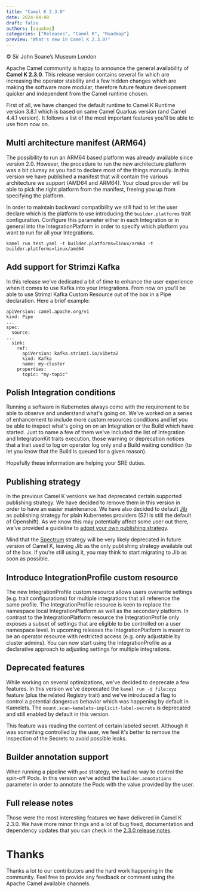 ```yaml
---
title: "Camel K 2.3.0"
date: 2024-04-08
draft: false
authors: [squakez]
categories: ["Releases", "Camel K", "Roadmap"]
preview: "What's new in Camel K 2.3.0!"
---
```

© Sir John Soane’s Museum London

Apache Camel community is happy to announce the general availability of **Camel K 2.3.0**. This release version contains several fix which are increasing the operator stability and a few hidden changes which are making the software more modular, therefore future feature development quicker and independent from the Camel runtime chosen.

First of all, we have changed the default runtime to Camel K Runtime version 3.8.1 which is based on same Camel Quarkus version (and Camel 4.4.1 version). It follows a list of the most important features you'll be able to use from now on.

## Multi architecture manifest (ARM64)
The possibility to run an ARM64 based platform was already available since version 2.0. However, the procedure to run the new architecture platform was a bit clumsy as you had to declare most of the things manually. In this version we have published a manifest that will contain the various architecture we support (AMD64 and ARM64). Your cloud provider will be able to pick the right platform from the manifest, freeing you up from specifying the platform.

In order to maintain backward compatibility we still had to let the user declare which is the platform to use introducing the `builder.platforms` trait configuration. Configure this parameter either in each Integration or in general into the IntegrationPlatform in order to specify which platform you want to run for all your Integrations.
```
kamel run test.yaml -t builder.platforms=linux/arm64 -t builder.platforms=linux/amd64

```

## Add support for Strimzi Kafka
In this release we've dedicated a bit of time to enhance the user experience when it comes to use Kafka into your Integrations. From now on you'll be able to use Strimzi Kafka Custom Resource out of the box in a Pipe declaration. Here a brief example:
```
apiVersion: camel.apache.org/v1
kind: Pipe
...
spec:
  source:
...
  sink:
    ref:
      apiVersion: kafka.strimzi.io/v1beta2
      kind: Kafka
      name: my-cluster
    properties:
      topic: "my-topic"
```

## Polish Integration conditions
Running a software in Kubernetes always come with the requirement to be able to observe and understand what's going on. We've worked on a series of enhancement to include more custom resources conditions and let you be able to inspect what's going on on an Integration or the Build which have started. Just to name a few of them we've included the list of Integration and IntegrationKit traits execution, those warning or deprecation notices that a trait used to log on operator log only and a Build waiting condition (to let you know that the Build is queued for a given reason).

Hopefully these information are helping your SRE duties.

## Publishing strategy
In the previous Camel K versions we had deprecated certain supported publishing strategy. We have decided to remove them in this version in order to have an easier maintenance. We have also decided to default [Jib](https://github.com/GoogleContainerTools/jib) as publishing strategy for plain Kubernetes providers (S2I is still the default of Openshift). As we know this may potentially affect some user out there, we've provided a guideline to [adopt your own publishing strategy](/camel-k/next/pipeline/pipeline.html#build-pipeline-examples-buildah).

Mind that the [Spectrum](https://github.com/container-tools/spectrum) strategy will be very likely deprecated in future version of Camel K, leaving Jib as the only publishing strategy available out of the box. If you're still using it, you may think to start migrating to Jib as soon as possible.

## Introduce IntegrationProfile custom resource
The new IntegrationProfile custom resource allows users overwrite settings (e.g. trait configurations) for multiple integrations that all reference the same profile. The IntegrationProfile resource is keen to replace the namespace local IntegrationPlatform as well as the secondary platform. In contrast to the IntegrationPlatform resource the IntegrationProfile only exposes a subset of settings that are eligible to be controlled on a user namespace level. In upcoming releases the IntegrationPlatform is meant to be an operator resource with restricted access (e.g. only adjustable by cluster admins). You can now start using the IntegrationProfile as a declarative approach to adjusting settings for multiple integrations.

## Deprecated features
While working on several optimizations, we've decided to deprecate a few features. In this version we've deprecated the `kamel run -d file:xyz` feature (plus the related Registry trait) and we've introduced a flag to control a potential dangerous behavior which was happening by default in Kamelets. The `mount.scan-kamelets-implicit-label-secrets` is deprecated and still enabled by default in this version.

This feature was reading the content of certain labeled secret. Although it was something controlled by the user, we feel it's better to remove the inspection of the Secrets to avoid possible leaks.

## Builder annotation support
When running a pipeline with `pod` strategy, we had no way to control the spin-off Pods. In this version we've added the `builder.annotations` parameter in order to annotate the Pods with the value provided by the user.

## Full release notes

Those were the most interesting features we have delivered in Camel K 2.3.0. We have more minor things and a lot of bug fixed, documentation and dependency updates that you can check in the [2.3.0 release notes](https://github.com/apache/camel-k/releases/tag/v2.3.0).

# Thanks

Thanks a lot to our contributors and the hard work happening in the community. Feel free to provide any feedback or comment using the Apache Camel available channels.
